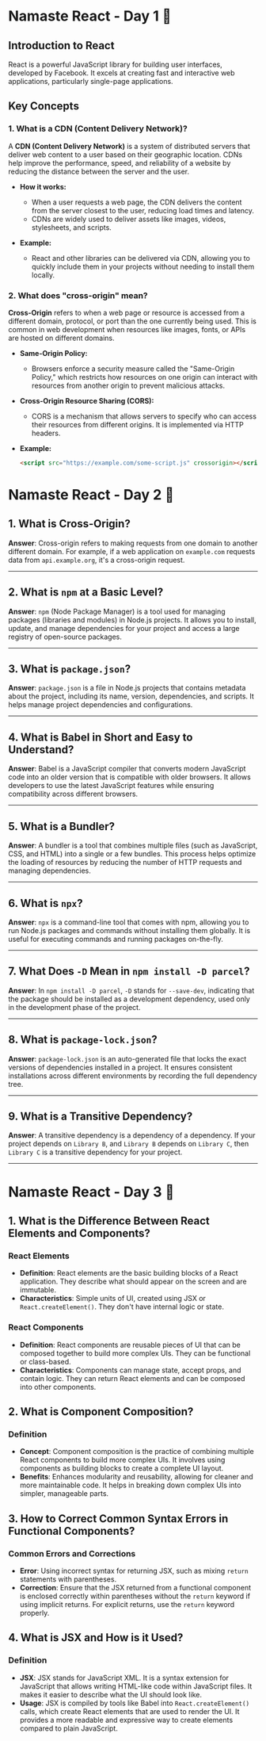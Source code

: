 
# Namaste React - Day 1 🚀

## Introduction to React

React is a powerful JavaScript library for building user interfaces, developed by Facebook. It excels at creating fast and interactive web applications, particularly single-page applications.

## Key Concepts 

### 1. What is a CDN (Content Delivery Network)?

A **CDN (Content Delivery Network)** is a system of distributed servers that deliver web content to a user based on their geographic location. CDNs help improve the performance, speed, and reliability of a website by reducing the distance between the server and the user.

- **How it works:**
  - When a user requests a web page, the CDN delivers the content from the server closest to the user, reducing load times and latency.
  - CDNs are widely used to deliver assets like images, videos, stylesheets, and scripts.

- **Example:**
  - React and other libraries can be delivered via CDN, allowing you to quickly include them in your projects without needing to install them locally.

### 2. What does "cross-origin" mean?

**Cross-Origin** refers to when a web page or resource is accessed from a different domain, protocol, or port than the one currently being used. This is common in web development when resources like images, fonts, or APIs are hosted on different domains.

- **Same-Origin Policy:**
  - Browsers enforce a security measure called the "Same-Origin Policy," which restricts how resources on one origin can interact with resources from another origin to prevent malicious attacks.

- **Cross-Origin Resource Sharing (CORS):**
  - CORS is a mechanism that allows servers to specify who can access their resources from different origins. It is implemented via HTTP headers.

- **Example:**
  ```html
  <script src="https://example.com/some-script.js" crossorigin></script>
  
# Namaste React - Day 2 🚀

## 1. What is Cross-Origin?

**Answer**: Cross-origin refers to making requests from one domain to another different domain. For example, if a web application on `example.com` requests data from `api.example.org`, it's a cross-origin request. 

---

## 2. What is `npm` at a Basic Level?

**Answer**: `npm` (Node Package Manager) is a tool used for managing packages (libraries and modules) in Node.js projects. It allows you to install, update, and manage dependencies for your project and access a large registry of open-source packages.

---

## 3. What is `package.json`?

**Answer**: `package.json` is a file in Node.js projects that contains metadata about the project, including its name, version, dependencies, and scripts. It helps manage project dependencies and configurations.

---

## 4. What is Babel in Short and Easy to Understand?

**Answer**: Babel is a JavaScript compiler that converts modern JavaScript code into an older version that is compatible with older browsers. It allows developers to use the latest JavaScript features while ensuring compatibility across different browsers.

---

## 5. What is a Bundler?

**Answer**: A bundler is a tool that combines multiple files (such as JavaScript, CSS, and HTML) into a single or a few bundles. This process helps optimize the loading of resources by reducing the number of HTTP requests and managing dependencies.

---

## 6. What is `npx`?

**Answer**: `npx` is a command-line tool that comes with npm, allowing you to run Node.js packages and commands without installing them globally. It is useful for executing commands and running packages on-the-fly.

---

## 7. What Does `-D` Mean in `npm install -D parcel`?

**Answer**: In `npm install -D parcel`, `-D` stands for `--save-dev`, indicating that the package should be installed as a development dependency, used only in the development phase of the project.

---

## 8. What is `package-lock.json`?

**Answer**: `package-lock.json` is an auto-generated file that locks the exact versions of dependencies installed in a project. It ensures consistent installations across different environments by recording the full dependency tree.

---

## 9. What is a Transitive Dependency?

**Answer**: A transitive dependency is a dependency of a dependency. If your project depends on `Library B`, and `Library B` depends on `Library C`, then `Library C` is a transitive dependency for your project.

---
# Namaste React - Day 3 🚀

## 1. What is the Difference Between React Elements and Components?

### **React Elements**
- **Definition**: React elements are the basic building blocks of a React application. They describe what should appear on the screen and are immutable.
- **Characteristics**: Simple units of UI, created using JSX or `React.createElement()`. They don't have internal logic or state.

### **React Components**
- **Definition**: React components are reusable pieces of UI that can be composed together to build more complex UIs. They can be functional or class-based.
- **Characteristics**: Components can manage state, accept props, and contain logic. They can return React elements and can be composed into other components.

## 2. What is Component Composition?

### **Definition**
- **Concept**: Component composition is the practice of combining multiple React components to build more complex UIs. It involves using components as building blocks to create a complete UI layout.
- **Benefits**: Enhances modularity and reusability, allowing for cleaner and more maintainable code. It helps in breaking down complex UIs into simpler, manageable parts.

## 3. How to Correct Common Syntax Errors in Functional Components?

### **Common Errors and Corrections**
- **Error**: Using incorrect syntax for returning JSX, such as mixing `return` statements with parentheses.
- **Correction**: Ensure that the JSX returned from a functional component is enclosed correctly within parentheses without the `return` keyword if using implicit returns. For explicit returns, use the `return` keyword properly.

## 4. What is JSX and How is it Used?

### **Definition**
- **JSX**: JSX stands for JavaScript XML. It is a syntax extension for JavaScript that allows writing HTML-like code within JavaScript files. It makes it easier to describe what the UI should look like.
- **Usage**: JSX is compiled by tools like Babel into `React.createElement()` calls, which create React elements that are used to render the UI. It provides a more readable and expressive way to create elements compared to plain JavaScript.



